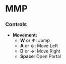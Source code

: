 # MMP

### Controls

- **Movement:**
  - **W** or **↑**: Jump
  - **A** or **←**: Move Left
  - **D** or **→**: Move Right
  - **Space**: Open Portal
